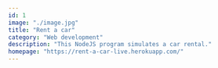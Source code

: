 ```yaml
---
id: 1
image: "./image.jpg"
title: "Rent a car"
category: "Web development"
description: "This NodeJS program simulates a car rental."
homepage: "https://rent-a-car-live.herokuapp.com/"
---
```

